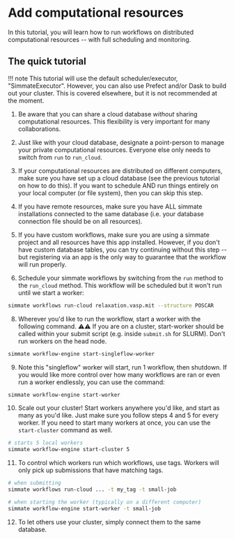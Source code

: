 # Add computational resources

In this tutorial, you will learn how to run workflows on distributed computational resources -- with full scheduling and monitoring.


## The quick tutorial

!!! note
    This tutorial will use the default scheduler/executor, "SimmateExecutor". However, you can also use Prefect and/or Dask to build out your cluster. This is covered elsewhere, but it is not recommended at the moment.

1. Be aware that you can share a cloud database *without* sharing computational resources. This flexibility is very important for many collaborations. 

2. Just like with your cloud database, designate a point-person to manage your private computational resources. Everyone else only needs to switch from `run` to `run_cloud`.

3. If your computational resources are distributed on different computers, make sure you have set up a cloud database (see the previous tutorial on how to do this). If you want to schedule AND run things entirely on your local computer (or file system), then you can skip this step.

4. If you have remote resources, make sure you have ALL simmate installations connected to the same database (i.e. your database connection file should be on all resources).

5. If you have custom workflows, make sure you are using a simmate project and all resources have this app installed. However, if you don't have custom database tables, you can try continuing without this step -- but registering via an app is the only way to guarantee that the workflow will run properly.

6. Schedule your simmate workflows by switching from the `run` method to the `run_cloud` method. This workflow will be scheduled but it won't run until we start a worker:
``` bash
simmate workflows run-cloud relaxation.vasp.mit --structure POSCAR
```

8. Wherever you'd like to run the workflow, start a worker with the following command. :warning::warning: If you are on a cluster, start-worker should be called within your submit script (e.g. inside `submit.sh` for SLURM). Don't run workers on the head node.
``` bash
simmate workflow-engine start-singleflow-worker
```

9. Note this "singleflow" worker will start, run 1 workflow, then shutdown. If you would like more control over how many workflows are ran or even run a worker endlessly, you can use the command:
``` bash
simmate workflow-engine start-worker
```

10. Scale out your cluster! Start workers anywhere you'd like, and start as many as you'd like. Just make sure you follow steps 4 and 5 for every worker. If you need to start many workers at once, you can use the `start-cluster` command as well.
``` bash
# starts 5 local workers
simmate workflow-engine start-cluster 5
```

11. To control which workers run which workflows, use tags. Workers will only pick up submissions that have matching tags.
``` bash
# when submitting
simmate workflows run-cloud ... -t my_tag -t small-job

# when starting the worker (typically on a different computer)
simmate workflow-engine start-worker -t small-job
```

12. To let others use your cluster, simply connect them to the same database.

